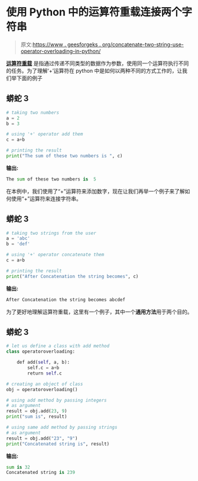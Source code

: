 # 使用 Python 中的运算符重载连接两个字符串

> 原文:[https://www . geesforgeks . org/concatenate-two-string-use-operator-overloading-in-python/](https://www.geeksforgeeks.org/concatenate-two-strings-using-operator-overloading-in-python/)

[**运算符重载**](https://www.geeksforgeeks.org/operator-overloading-in-python/) 是指通过传递不同类型的数据作为参数，使用同一个运算符执行不同的任务。为了理解‘+’运算符在 python 中是如何以两种不同的方式工作的，让我们举下面的例子

## 蟒蛇 3

```py
# taking two numbers
a = 2
b = 3

# using '+' operator add them
c = a+b

# printing the result
print("The sum of these two numbers is ", c)
```

**输出:**

```py
The sum of these two numbers is  5

```

在本例中，我们使用了“+”运算符来添加数字，现在让我们再举一个例子来了解如何使用“+”运算符来连接字符串。

## 蟒蛇 3

```py
# taking two strings from the user
a = 'abc'
b = 'def'

# using '+' operator concatenate them
c = a+b

# printing the result
print("After Concatenation the string becomes", c)
```

**输出:**

```py
After Concatenation the string becomes abcdef

```

为了更好地理解运算符重载，这里有一个例子，其中一个**通用方法**用于两个目的。

## 蟒蛇 3

```py
# let us define a class with add method
class operatoroverloading:

    def add(self, a, b):
        self.c = a+b
        return self.c

# creating an object of class
obj = operatoroverloading()

# using add method by passing integers
# as argument
result = obj.add(23, 9)
print("sum is", result)

# using same add method by passing strings
# as argument
result = obj.add("23", "9")
print("Concatenated string is", result)
```

**输出:**

```py
sum is 32
Concatenated string is 239

```